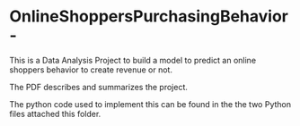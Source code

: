 # OnlineShoppersPurchasingBehavior-
This is a Data Analysis Project to build a model to predict an online shoppers behavior to create revenue or not. 

The PDF describes and summarizes the project. 

The python code used to implement this can be found in the the two Python files attached this folder.
